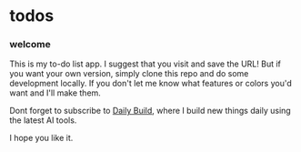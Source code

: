 # todos

### welcome 

This is my to-do list app. I suggest that you visit and save the URL! But if you want your own version, simply clone this repo and do some development locally. If you don't let me know what features or colors you'd want and I'll make them. 

Dont forget to subscribe to [Daily Build](https://dailybuild.co), where I build new things daily using the latest AI tools. 

I hope you like it.
